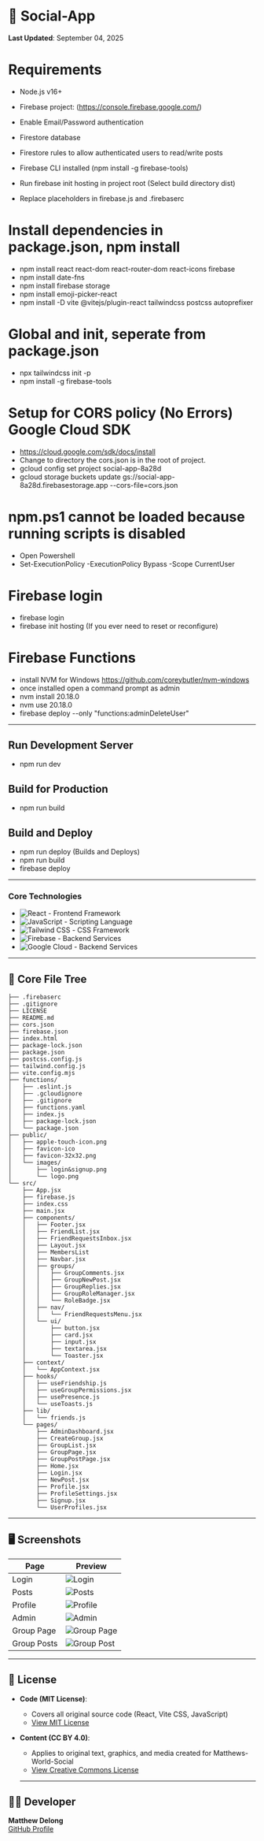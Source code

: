 # :speech_balloon: Social-App
**Last Updated**: September 04, 2025 

# Requirements
- Node.js v16+
- Firebase project: (https://console.firebase.google.com/)
- Enable Email/Password authentication
- Firestore database
- Firestore rules to allow authenticated users to read/write posts
- Firebase CLI installed (npm install -g firebase-tools)

- Run firebase init hosting in project root (Select build directory dist)
- Replace placeholders in firebase.js and .firebaserc

# Install dependencies in package.json, npm install
- npm install react react-dom react-router-dom react-icons firebase
- npm install date-fns
- npm install firebase storage
- npm install emoji-picker-react
- npm install -D vite @vitejs/plugin-react tailwindcss postcss autoprefixer
# Global and init, seperate from package.json
- npx tailwindcss init -p
- npm install -g firebase-tools

# Setup for CORS policy (No Errors) Google Cloud SDK
- https://cloud.google.com/sdk/docs/install
- Change to directory the cors.json is in the root of project.
- gcloud config set project social-app-8a28d
- gcloud storage buckets update gs://social-app-8a28d.firebasestorage.app --cors-file=cors.json

# npm.ps1 cannot be loaded because running scripts is disabled 
- Open Powershell
- Set-ExecutionPolicy -ExecutionPolicy Bypass -Scope CurrentUser

# Firebase login
- firebase login
- firebase init hosting (If you ever need to reset or reconfigure)

# Firebase Functions
- install NVM for Windows https://github.com/coreybutler/nvm-windows
- once installed open a command prompt as admin
- nvm install 20.18.0
- nvm use 20.18.0
- firebase deploy --only "functions:adminDeleteUser"

---

## Run Development Server
- npm run dev

## Build for Production
- npm run build

## Build and Deploy
- npm run deploy (Builds and Deploys)
- npm run build
- firebase deploy

---

### Core Technologies  
- ![React](https://img.shields.io/badge/React-20232A?style=for-the-badge&logo=react&logoColor=61DAFB) - Frontend Framework 
- ![JavaScript](https://img.shields.io/badge/JavaScript-323330?style=for-the-badge&logo=javascript&logoColor=F7DF1E) - Scripting Language
- ![Tailwind CSS](https://img.shields.io/badge/Tailwind_CSS-grey?style=for-the-badge&logo=tailwind-css&logoColor=38B2AC) - CSS Framework
- ![Firebase](https://img.shields.io/badge/firebase-ffca28?style=for-the-badge&logo=firebase&logoColor=black) - Backend Services
- ![Google Cloud](https://img.shields.io/badge/Google_Cloud-4285F4?style=for-the-badge&logo=google-cloud&logoColor=white) - Backend Services

---

## :deciduous_tree: Core File Tree
```
├── .firebaserc
├── .gitignore
├── LICENSE
├── README.md
├── cors.json
├── firebase.json
├── index.html
├── package-lock.json
├── package.json
├── postcss.config.js
├── tailwind.config.js
├── vite.config.mjs
├── functions/
│   ├── .eslint.js
│   ├── .gcloudignore
│   ├── .gitignore
│   ├── functions.yaml
│   ├── index.js
│   ├── package-lock.json
│   └── package.json
├── public/
│   ├── apple-touch-icon.png
│   ├── favicon-ico
│   ├── favicon-32x32.png
│   └── images/
│       ├── login&signup.png
│       └── logo.png
└── src/
    ├── App.jsx
    ├── firebase.js
    ├── index.css
    ├── main.jsx
    ├── components/
    │   ├── Footer.jsx
    │   ├── FriendList.jsx
    │   ├── FriendRequestsInbox.jsx
    │   ├── Layout.jsx
    │   ├── MembersList
    │   ├── Navbar.jsx
    │   ├── groups/
    │   │   ├── GroupComments.jsx
    │   │   ├── GroupNewPost.jsx
    │   │   ├── GroupReplies.jsx
    │   │   ├── GroupRoleManager.jsx
    │   │   └── RoleBadge.jsx
    │   ├── nav/
    │   │   └── FriendRequestsMenu.jsx
    │   └── ui/
    │       ├── button.jsx
    │       ├── card.jsx
    │       ├── input.jsx
    │       ├── textarea.jsx
    │       └── Toaster.jsx     
    ├── context/
    │   └── AppContext.jsx
    ├── hooks/
    │   ├── useFriendship.js     
    │   ├── useGroupPermissions.jsx
    │   ├── usePresence.js
    │   └── useToasts.js
    ├── lib/
    │   └── friends.js
    └── pages/
        ├── AdminDashboard.jsx
        ├── CreateGroup.jsx
        ├── GroupList.jsx
        ├── GroupPage.jsx
        ├── GroupPostPage.jsx
        ├── Home.jsx
        ├── Login.jsx
        ├── NewPost.jsx
        ├── Profile.jsx
        ├── ProfileSettings.jsx
        ├── Signup.jsx
        └── UserProfiles.jsx
  ```
---

## 🖥 Screenshots  

| Page      | Preview |
|-----------|---------|
| Login     | ![Login](https://github.com/user-attachments/assets/d2955bf1-f447-409f-83cf-ba2a0887b251) |
| Posts     | ![Posts](https://github.com/user-attachments/assets/79ea29b9-97ce-4fc7-ad4d-b7b2fe494176) |
| Profile   | ![Profile](https://github.com/user-attachments/assets/80fbaa7e-7ce5-4ee7-9906-18d5492aa1c6) |
| Admin     | ![Admin](https://github.com/user-attachments/assets/ccd7e211-8c2d-4fdb-ab12-dc5bf816500d) |
| Group Page| ![Group Page](https://github.com/user-attachments/assets/2e352d5d-79af-4ec6-adbc-580b81d0317d) |
| Group Posts| ![Group Post](https://github.com/user-attachments/assets/5ccae4d7-6d0b-4eda-a178-e823fe06b343) |
---
 
## 📜 License  
- **Code (MIT License)**:  
  - Covers all original source code (React, Vite CSS, JavaScript)  
  - [View MIT License](LICENSE)  
- **Content (CC BY 4.0)**:  
  - Applies to original text, graphics, and media created for Matthews-World-Social 
  - [View Creative Commons License](https://creativecommons.org/licenses/by/4.0/)  

  ---

## 👨‍💻 Developer  
**Matthew Delong**  
[GitHub Profile](https://github.com/MatthewDelong)  
